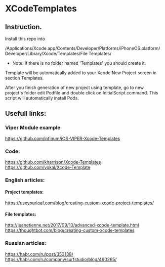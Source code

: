 # XCodeTemplates

## Instruction.

Install this repo into

/Applications/Xcode.app/Contents/Developer/Platforms/iPhoneOS.platform/Developer/Library/Xcode/Templates/File Templates/

* Note: if there is no folder named 'Templates' you should create it.

Template will be automatically added to your Xcode New Project screen in section Templates.

After you finish generation of new project using template, go to new project's folder edit Podfile and double click on InitialScript.command. This script will automatically install Pods.

## Usefull links:

### Viper Module example
https://github.com/infinum/iOS-VIPER-Xcode-Templates

### Code:
https://github.com/kharrison/Xcode-Templates
https://github.com/vokal/Xcode-Template

### English articles:
#### Project templates:
https://useyourloaf.com/blog/creating-custom-xcode-project-templates/

#### File templates:
http://jeanetienne.net/2017/09/10/advanced-xcode-template.html
https://thoughtbot.com/blog/creating-custom-xcode-templates

### Russian articles:
https://habr.com/ru/post/353138/
https://habr.com/ru/company/surfstudio/blog/460265/

